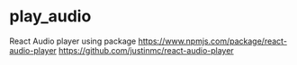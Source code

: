 # play_audio
React Audio player using package
https://www.npmjs.com/package/react-audio-player
https://github.com/justinmc/react-audio-player
